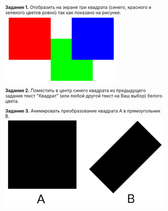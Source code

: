 **Задание 1.** Отобразить на экране три квадрата (синего, красного и зеленого цветов ровно) так как показано на рисунке.
![task 1 image](readme-image.png)

**Задание 2.** Поместить в центр синего квадрата из предыдущего задания текст "Квадрат" (или любой другой текст на Ваш выбор) белого цвета.

**Задание 3.** Анимировать преобразование квадрата A в прямоугольник B.
![task 3 image](readme-image-1.png)